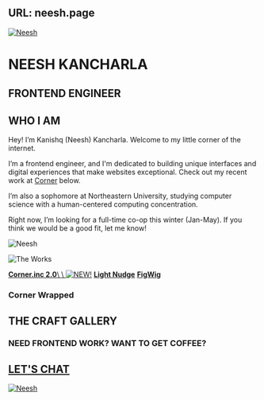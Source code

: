 URL: neesh.page
---
[![Neesh](/_next/image?url=%2Fneesh_header.png&w=384&q=75)](/)

# NEESH KANCHARLA

## FRONTEND ENGINEER

## WHO I AM

Hey! I’m Kanishq (Neesh) Kancharla. Welcome to my little corner of the internet.

I’m a frontend engineer, and I'm dedicated to building unique interfaces and digital experiences that make websites exceptional. Check out my recent work at [Corner](https://corner.inc) below.

I’m also a sophomore at Northeastern University, studying computer science with a human-centered computing concentration.

Right now, I’m looking for a full-time co-op this winter (Jan-May). If you think we would be a good fit, let me know!

![Neesh](/_next/image?url=%2Fneesh.jpeg&w=3840&q=75)

![The Works](/the-works.png)

[**Corner.inc 2.0**\\
\\
![NEW!](/_next/image?url=%2Fnew-text.png&w=256&q=75)](https://corner.inc) [**Light Nudge**](https://lightnudge.com) [**FigWig**](https://figwig.app)

### Corner Wrapped

## THE  CRAFT  GALLERY

### NEED FRONTEND WORK? WANT TO GET COFFEE?

## [LET'S CHAT](https://twitter.com/messages/compose?recipient_id=1826318950591840256)

[![Neesh](/_next/image?url=%2Fneesh_header.png&w=384&q=75)](/)